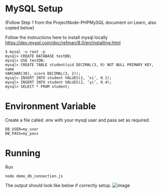 # MySQL Setup

(Follow Step 1 from the ProjectNode-PHPMySQL document on Learn, also copied below)

Follow the instructions here to install mysql locally
https://dev.mysql.com/doc/refman/8.0/en/installing.html

```
$ mysql -u root -p
mysql> CREATE DATABASE testDB;
mysql> USE testDB;
mysql> CREATE TABLE student(uid DECIMAL(3, 0) NOT NULL PRIMARY KEY, name
VARCHAR(30), score DECIMAL(3, 2));
mysql> INSERT INTO student VALUES(1, ’xi’, 0.1);
mysql> INSERT INTO student VALUES(2, ’yi’, 0.4);
mysql> SELECT * FROM student;
```

# Environment Variable
Create a file called .env with your mysql user and pass set as required.
```
DB_USER=my_user
DB_PASS=my_pass
```

# Running
Run 
```
node demo_db_connection.js
```

The output should look like below if correctly setup.
![image](https://user-images.githubusercontent.com/30349597/119447857-812f2e00-bcfe-11eb-9953-af79d1efa8c0.png)

